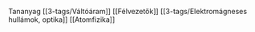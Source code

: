 Tananyag
[[3-tags/Váltóáram]]
[[Félvezetők]]
[[3-tags/Elektromágneses hullámok, optika]]
[[Atomfizika]]




